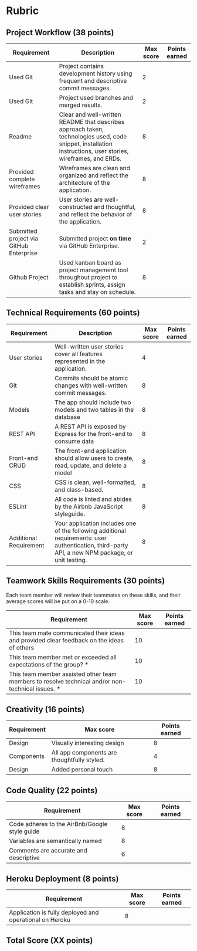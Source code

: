 # Rubric

## Project Workflow (38 points)

| Requirement            | Description                                                                                                                                       | Max score | Points earned  |
|------------------------|---------------------------------------------------------------------------------------------------------------------------------------------------|-----------|---|
| Used Git       | Project contains development history using frequent and descriptive commit messages.     | 2         |   |
| Used Git       | Project used branches and merged results. | 2         |   |
| Readme         | Clear and well-written README that describes approach taken, technologies used, code snippet, installation instructions, user stories, wireframes, and ERDs.     | 8         |   |
| Provided complete wireframes         | Wireframes are clean and organized and reflect the architecture of the application.     | 8         |   |
| Provided clear user stories         | User stories are well-constructed and thoughtful, and reflect the behavior of the application.     | 8         |   |
| Submitted project via GitHub Enterprise         | Submitted project **on time** via GitHub Enterprise.     | 2         |   |
| Github Project         | Used kanban board as project management tool throughout project to establish sprints, assign tasks and stay on schedule.     | 8         |   |

## Technical Requirements (60 points)

| Requirement            | Description                                                                                                                                       | Max score | Points earned  |
|------------------------|---------------------------------------------------------------------------------------------------------------------------------------------------|-----------|---|
| User stories           | Well-written user stories cover all features represented in the application.                                                                      | 4         |   |
| Git                    | Commits should be atomic changes with well-written commit messages.                                                                               | 8         |   |
| Models                 | The app should include two models and two tables in the database                                                                                  | 8         |   |
| REST API               | A REST API is exposed by Express for the front-end to consume data                                                                                | 8         |   |
| Front-end CRUD         | The front-end application should allow users to create, read, update, and delete a model                                                          | 8         |   |
| CSS                    | CSS is clean, well-formatted, and class-based.                                                                                                    | 8         |   |
| ESLint                 | All code is linted and abides by the Airbnb JavaScript styleguide.                                                                                | 8         |   |
| Additional Requirement | Your application includes one of the following additional requirements: user authentication, third-party API, a new NPM package, or unit testing. | 8         |   |

## Teamwork Skills Requirements (30 points)

Each team member will review their teammates on these skills, and their average scores will be put on a 0-10 scale.


| Requirement                                                                                      | Max score | Points earned  |
|--------------------------------------------------------------------------------------------------|-----------|----------------|
| This team mate communicated their ideas and provided clear feedback on the ideas of others       | 10        |   |
| This team member met or exceeded all expectations of the group? *                                | 10        |   |
| This team member assisted other team members to resolve technical and/or non-technical issues. * | 10        |   |

## Creativity (16 points)


| Requirement                                                                                      | Max score | Points earned  |
|--------------------------------------------------------------------------------------------------|-----------|----------------|
| Design        		| Visually interesting design   | 8  |   |
| Components        | All app components are thoughtfully styled.  | 4  |   |
| Design         	| Added personal touch      | 8  |   |

## Code Quality (22 points)

| Requirement                                                                                      | Max score | Points earned  |
|--------------------------------------------------------------------------------------------------|-----------|----------------|
| Code adheres to the AirBnb/Google style guide       | 8        |   |
| Variables are semantically named          | 8        |   |
| Comments are accurate and descriptive     | 6        |   |

## Heroku Deployment (8 points)


| Requirement                                                                                      | Max score | Points earned  |
|--------------------------------------------------------------------------------------------------|-----------|----------------|
| Application is fully deployed and operational on Heroku     | 8        |   |

## Total Score (XX points)
